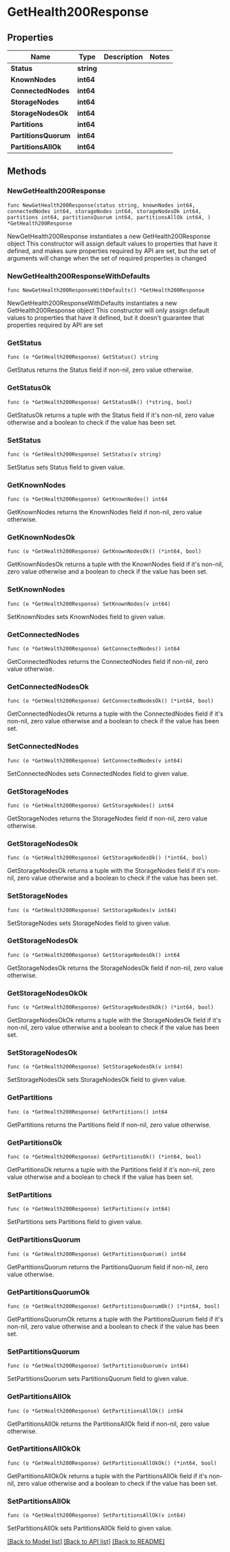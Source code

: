 # GetHealth200Response

## Properties

Name | Type | Description | Notes
------------ | ------------- | ------------- | -------------
**Status** | **string** |  | 
**KnownNodes** | **int64** |  | 
**ConnectedNodes** | **int64** |  | 
**StorageNodes** | **int64** |  | 
**StorageNodesOk** | **int64** |  | 
**Partitions** | **int64** |  | 
**PartitionsQuorum** | **int64** |  | 
**PartitionsAllOk** | **int64** |  | 

## Methods

### NewGetHealth200Response

`func NewGetHealth200Response(status string, knownNodes int64, connectedNodes int64, storageNodes int64, storageNodesOk int64, partitions int64, partitionsQuorum int64, partitionsAllOk int64, ) *GetHealth200Response`

NewGetHealth200Response instantiates a new GetHealth200Response object
This constructor will assign default values to properties that have it defined,
and makes sure properties required by API are set, but the set of arguments
will change when the set of required properties is changed

### NewGetHealth200ResponseWithDefaults

`func NewGetHealth200ResponseWithDefaults() *GetHealth200Response`

NewGetHealth200ResponseWithDefaults instantiates a new GetHealth200Response object
This constructor will only assign default values to properties that have it defined,
but it doesn't guarantee that properties required by API are set

### GetStatus

`func (o *GetHealth200Response) GetStatus() string`

GetStatus returns the Status field if non-nil, zero value otherwise.

### GetStatusOk

`func (o *GetHealth200Response) GetStatusOk() (*string, bool)`

GetStatusOk returns a tuple with the Status field if it's non-nil, zero value otherwise
and a boolean to check if the value has been set.

### SetStatus

`func (o *GetHealth200Response) SetStatus(v string)`

SetStatus sets Status field to given value.


### GetKnownNodes

`func (o *GetHealth200Response) GetKnownNodes() int64`

GetKnownNodes returns the KnownNodes field if non-nil, zero value otherwise.

### GetKnownNodesOk

`func (o *GetHealth200Response) GetKnownNodesOk() (*int64, bool)`

GetKnownNodesOk returns a tuple with the KnownNodes field if it's non-nil, zero value otherwise
and a boolean to check if the value has been set.

### SetKnownNodes

`func (o *GetHealth200Response) SetKnownNodes(v int64)`

SetKnownNodes sets KnownNodes field to given value.


### GetConnectedNodes

`func (o *GetHealth200Response) GetConnectedNodes() int64`

GetConnectedNodes returns the ConnectedNodes field if non-nil, zero value otherwise.

### GetConnectedNodesOk

`func (o *GetHealth200Response) GetConnectedNodesOk() (*int64, bool)`

GetConnectedNodesOk returns a tuple with the ConnectedNodes field if it's non-nil, zero value otherwise
and a boolean to check if the value has been set.

### SetConnectedNodes

`func (o *GetHealth200Response) SetConnectedNodes(v int64)`

SetConnectedNodes sets ConnectedNodes field to given value.


### GetStorageNodes

`func (o *GetHealth200Response) GetStorageNodes() int64`

GetStorageNodes returns the StorageNodes field if non-nil, zero value otherwise.

### GetStorageNodesOk

`func (o *GetHealth200Response) GetStorageNodesOk() (*int64, bool)`

GetStorageNodesOk returns a tuple with the StorageNodes field if it's non-nil, zero value otherwise
and a boolean to check if the value has been set.

### SetStorageNodes

`func (o *GetHealth200Response) SetStorageNodes(v int64)`

SetStorageNodes sets StorageNodes field to given value.


### GetStorageNodesOk

`func (o *GetHealth200Response) GetStorageNodesOk() int64`

GetStorageNodesOk returns the StorageNodesOk field if non-nil, zero value otherwise.

### GetStorageNodesOkOk

`func (o *GetHealth200Response) GetStorageNodesOkOk() (*int64, bool)`

GetStorageNodesOkOk returns a tuple with the StorageNodesOk field if it's non-nil, zero value otherwise
and a boolean to check if the value has been set.

### SetStorageNodesOk

`func (o *GetHealth200Response) SetStorageNodesOk(v int64)`

SetStorageNodesOk sets StorageNodesOk field to given value.


### GetPartitions

`func (o *GetHealth200Response) GetPartitions() int64`

GetPartitions returns the Partitions field if non-nil, zero value otherwise.

### GetPartitionsOk

`func (o *GetHealth200Response) GetPartitionsOk() (*int64, bool)`

GetPartitionsOk returns a tuple with the Partitions field if it's non-nil, zero value otherwise
and a boolean to check if the value has been set.

### SetPartitions

`func (o *GetHealth200Response) SetPartitions(v int64)`

SetPartitions sets Partitions field to given value.


### GetPartitionsQuorum

`func (o *GetHealth200Response) GetPartitionsQuorum() int64`

GetPartitionsQuorum returns the PartitionsQuorum field if non-nil, zero value otherwise.

### GetPartitionsQuorumOk

`func (o *GetHealth200Response) GetPartitionsQuorumOk() (*int64, bool)`

GetPartitionsQuorumOk returns a tuple with the PartitionsQuorum field if it's non-nil, zero value otherwise
and a boolean to check if the value has been set.

### SetPartitionsQuorum

`func (o *GetHealth200Response) SetPartitionsQuorum(v int64)`

SetPartitionsQuorum sets PartitionsQuorum field to given value.


### GetPartitionsAllOk

`func (o *GetHealth200Response) GetPartitionsAllOk() int64`

GetPartitionsAllOk returns the PartitionsAllOk field if non-nil, zero value otherwise.

### GetPartitionsAllOkOk

`func (o *GetHealth200Response) GetPartitionsAllOkOk() (*int64, bool)`

GetPartitionsAllOkOk returns a tuple with the PartitionsAllOk field if it's non-nil, zero value otherwise
and a boolean to check if the value has been set.

### SetPartitionsAllOk

`func (o *GetHealth200Response) SetPartitionsAllOk(v int64)`

SetPartitionsAllOk sets PartitionsAllOk field to given value.



[[Back to Model list]](../README.md#documentation-for-models) [[Back to API list]](../README.md#documentation-for-api-endpoints) [[Back to README]](../README.md)


